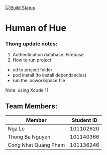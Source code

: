 [![Build Status](https://travis-ci.org/jolenele/HoH.svg?branch=master)](https://travis-ci.org/jolenele/HoH)

# Human of Hue 


### Thong update notes:
1. Authentication database: Firebase
2. How to run project
- cd to project folder
- pod install (to install dependancies)
- run the .xcworkspace file 

Note: using Xcode 11 

## Team Members:
Member | Student ID
--- | ---
Nga Le | 101102620
Thong Ba Nguyen | 101140366
Cong Nhat Quang Pham  | 101136246
